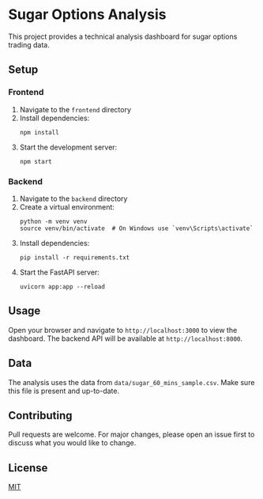 # Sugar Options Analysis

This project provides a technical analysis dashboard for sugar options trading data.

## Setup

### Frontend

1. Navigate to the `frontend` directory
2. Install dependencies:
   ```
   npm install
   ```
3. Start the development server:
   ```
   npm start
   ```

### Backend

1. Navigate to the `backend` directory
2. Create a virtual environment:
   ```
   python -m venv venv
   source venv/bin/activate  # On Windows use `venv\Scripts\activate`
   ```
3. Install dependencies:
   ```
   pip install -r requirements.txt
   ```
4. Start the FastAPI server:
   ```
   uvicorn app:app --reload
   ```

## Usage

Open your browser and navigate to `http://localhost:3000` to view the dashboard. The backend API will be available at `http://localhost:8000`.

## Data

The analysis uses the data from `data/sugar_60_mins_sample.csv`. Make sure this file is present and up-to-date.

## Contributing

Pull requests are welcome. For major changes, please open an issue first to discuss what you would like to change.

## License

[MIT](https://choosealicense.com/licenses/mit/)